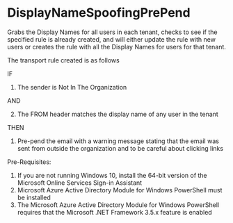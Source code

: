 # DisplayNameSpoofingPrePend

Grabs the Display Names for all users in each tenant, checks to see if the specified rule is already created, and will either update the rule with new users or creates the rule with all the Display Names for users for that tenant. 

The transport rule created is as follows

IF

1) The sender is Not In The Organization

AND

2) The FROM header matches the display name of any user in the tenant

THEN

1) Pre-pend the email with a warning message stating that the email was sent from outside the organization and to be careful about clicking links



Pre-Requisites: 
1) If you are not running Windows 10, install the 64-bit version of the Microsoft Online Services Sign-in Assistant
2) Microsoft Azure Active Directory Module for Windows PowerShell must be installed
3) The Microsoft Azure Active Directory Module for Windows PowerShell requires that the Microsoft .NET Framework 3.5.x feature is enabled
